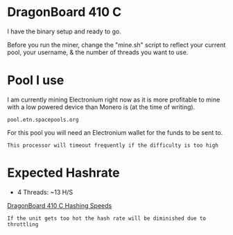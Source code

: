 # DragonBoard 410 C
I have the binary setup and ready to go.

Before you run the miner, change the "mine.sh" script to reflect your
current pool, your username, & the number of threads you want to use.

# Pool I use
I am currently mining Electronium right now as it is more profitable to mine with a low powered device than Monero is (at the time of writing).
~~~
pool.etn.spacepools.org
~~~
For this pool you will need an Electronium wallet for the funds to be sent to.

~~~
This processor will timeout frequently if the difficulty is too high
~~~

# Expected Hashrate
* 4 Threads: ~13 H/S

[DragonBoard 410 C Hashing Speeds](https://imgur.com/1JCvfRD)

~~~
If the unit gets too hot the hash rate will be diminished due to throttling
~~~
